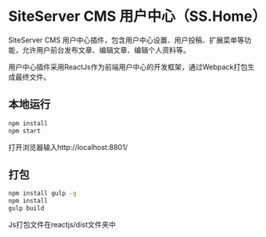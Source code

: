 # SiteServer CMS 用户中心（SS.Home）

SiteServer CMS 用户中心插件，包含用户中心设置、用户投稿、扩展菜单等功能，允许用户前台发布文章、编辑文章、编辑个人资料等。

用户中心插件采用ReactJs作为前端用户中心的开发框架，通过Webpack打包生成最终文件。

## 本地运行

```bash
npm install
npm start
```

打开浏览器输入http://localhost:8801/

## 打包

```bash
npm install gulp -g
npm install
gulp build
```

Js打包文件在reactjs/dist文件夹中